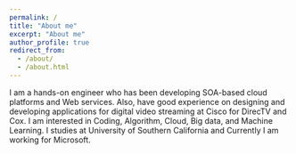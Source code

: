 ```yaml
---
permalink: /
title: "About me"
excerpt: "About me"
author_profile: true
redirect_from: 
  - /about/
  - /about.html
---
```

I am a hands-on engineer who has been developing SOA-based cloud platforms and Web services.
Also, have good experience on designing and developing applications for digital video streaming at Cisco for DirecTV and Cox.
I am interested in Coding, Algorithm, Cloud, Big data, and Machine Learning.
I studies at University of Southern California and Currently I am working for Microsoft.

